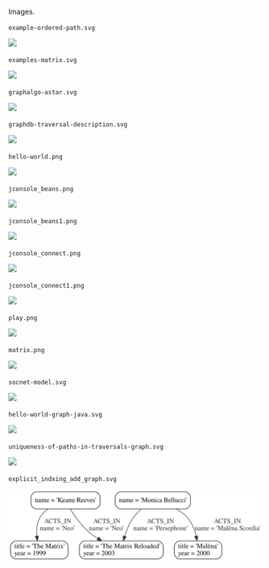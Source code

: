 Images.

`example-ordered-path.svg`

![](example-ordered-path.svg)


`examples-matrix.svg`

![](examples-matrix.svg)


`graphalgo-astar.svg`

![](graphalgo-astar.svg)


`graphdb-traversal-description.svg`

![](graphdb-traversal-description.svg)


`hello-world.png`

![](hello-world.png)


`jconsole_beans.png`

![](jconsole_beans.png)


`jconsole_beans1.png`

![](jconsole_beans.png)


`jconsole_connect.png`

![](jconsole_beans.png)


`jconsole_connect1.png`

![](jconsole_connect1.png)


`play.png`

![](play.png)


`matrix.png`

![](matrix.png)


`socnet-model.svg`

![](socnet-model.svg)


`hello-world-graph-java.svg`

![](hello-world-graph-java.svg)


`uniqueness-of-paths-in-traversals-graph.svg`

![](uniqueness-of-paths-in-traversals-graph.svg)


`explicit_indxing_add_graph.svg`

![](explicit_indexing_add_graph.svg)

